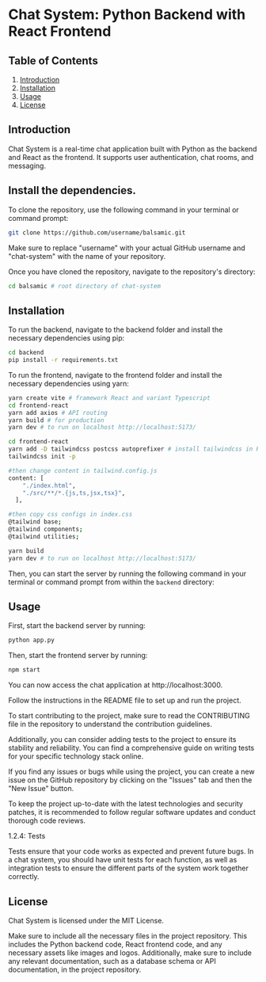 # Chat System: Python Backend with React Frontend

## Table of Contents
1. [Introduction](#introduction)
2. [Installation](#installation)
3. [Usage](#usage)
4. [License](#license)

## Introduction

Chat System is a real-time chat application built with Python as the backend and React as the frontend. It supports user authentication, chat rooms, and messaging.


## Install the dependencies.

To clone the repository, use the following command in your terminal or command prompt:

```bash
git clone https://github.com/username/balsamic.git
```

Make sure to replace "username" with your actual GitHub username and "chat-system" with the name of your repository.

Once you have cloned the repository, navigate to the repository's directory:

```bash
cd balsamic # root directory of chat-system
```

## Installation

To run the backend, navigate to the backend folder and install the necessary dependencies using pip:

```bash
cd backend
pip install -r requirements.txt
```

To run the frontend, navigate to the frontend folder and install the necessary dependencies using yarn:

```bash
yarn create vite # framework React and variant Typescript
cd frontend-react
yarn add axios # API routing
yarn build # for production
yarn dev # to run on localhost http://localhost:5173/
```

```bash
cd frontend-react
yarn add -D tailwindcss postcss autoprefixer # install tailwindcss in Reactnpx
tailwindcss init -p

#then change content in tailwind.config.js
content: [
    "./index.html",
    "./src/**/*.{js,ts,jsx,tsx}",
  ],

#then copy css configs in index.css
@tailwind base;
@tailwind components;
@tailwind utilities;

yarn build
yarn dev # to run on localhost http://localhost:5173/
```

Then, you can start the server by running the following command in your terminal or command prompt from within the `backend` directory:


## Usage
First, start the backend server by running:

```bash
python app.py
```

Then, start the frontend server by running:

```bash
npm start
```

You can now access the chat application at http://localhost:3000.

Follow the instructions in the README file to set up and run the project.

To start contributing to the project, make sure to read the CONTRIBUTING file in the repository to understand the contribution guidelines.

Additionally, you can consider adding tests to the project to ensure its stability and reliability. You can find a comprehensive guide on writing tests for your specific technology stack online.

If you find any issues or bugs while using the project, you can create a new issue on the GitHub repository by clicking on the "Issues" tab and then the "New Issue" button.

To keep the project up-to-date with the latest technologies and security patches, it is recommended to follow regular software updates and conduct thorough code reviews.

1.2.4: Tests

Tests ensure that your code works as expected and prevent future bugs. In a chat system, you should have unit tests for each function, as well as integration tests to ensure the different parts of the system work together correctly.


## License
Chat System is licensed under the MIT License.

Make sure to include all the necessary files in the project repository. This includes the Python backend code, React frontend code, and any necessary assets like images and logos. Additionally, make sure to include any relevant documentation, such as a database schema or API documentation, in the project repository.
